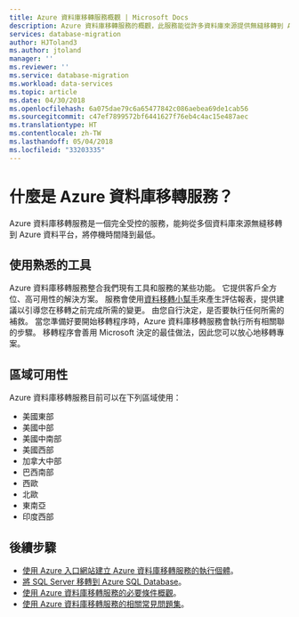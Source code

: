 ```yaml
---
title: Azure 資料庫移轉服務概觀 | Microsoft Docs
description: Azure 資料庫移轉服務的概觀，此服務能從許多資料庫來源提供無縫移轉到 Azure 資料平台。
services: database-migration
author: HJToland3
ms.author: jtoland
manager: ''
ms.reviewer: ''
ms.service: database-migration
ms.workload: data-services
ms.topic: article
ms.date: 04/30/2018
ms.openlocfilehash: 6a075dae79c6a65477842c086aebea69de1cab56
ms.sourcegitcommit: c47ef7899572bf6441627f76eb4c4ac15e487aec
ms.translationtype: HT
ms.contentlocale: zh-TW
ms.lasthandoff: 05/04/2018
ms.locfileid: "33203335"
---
```

# <a name="what-is-the-azure-database-migration-service"></a>什麼是 Azure 資料庫移轉服務？
Azure 資料庫移轉服務是一個完全受控的服務，能夠從多個資料庫來源無縫移轉到 Azure 資料平台，將停機時間降到最低。

## <a name="use-familiar-tools"></a>使用熟悉的工具
Azure 資料庫移轉服務整合我們現有工具和服務的某些功能。 它提供客戶全方位、高可用性的解決方案。 服務會使用[資料移轉小幫手](http://aka.ms/dma)來產生評估報表，提供建議以引導您在移轉之前完成所需的變更。 由您自行決定，是否要執行任何所需的補救。 當您準備好要開始移轉程序時，Azure 資料庫移轉服務會執行所有相關聯的步驟。 移轉程序會善用 Microsoft 決定的最佳做法，因此您可以放心地移轉專案。

## <a name="regional-availability"></a>區域可用性
Azure 資料庫移轉服務目前可以在下列區域使用：
- 美國東部
- 美國中部
- 美國中南部
- 美國西部
- 加拿大中部
- 巴西南部
- 西歐
- 北歐
- 東南亞
- 印度西部

## <a name="next-steps"></a>後續步驟
- [使用 Azure 入口網站建立 Azure 資料庫移轉服務的執行個體](quickstart-create-data-migration-service-portal.md)。
- [將 SQL Server 移轉到 Azure SQL Database](tutorial-sql-server-to-azure-sql.md)。
- [使用 Azure 資料庫移轉服務的必要條件概觀](pre-reqs.md)。
- [使用 Azure 資料庫移轉服務的相關常見問題集](faq.md)。
